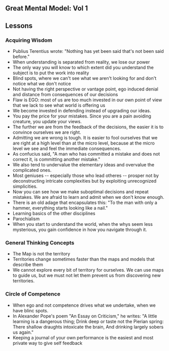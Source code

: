 ## Great Mental Model: Vol 1

## Lessons

### Acquiring Wisdom

- Publius Terentius wrote: "Nothing has yet been said that's not been said before."
- When understanding is separated from reality, we lose our power
- The only way you will know to which extent did you understand the subject is to put the work into reality
- Blind spots, where we can't see what we aren't looking for and don't notice what we don't notice
- Not having the right perspective or vantage point, ego induced denial and distance from consequences of our decisions
- Flaw is EGO: most of us are too much invested in our own point of view that we lack to see what world is offering us
- We become invested in defending instead of upgrading our ideas.
- You pay the price for your mistakes. Since you are a pain avoiding creature, you update your views.
- The further we are from the feedback of the decisions, the easier it is to convince ourselves we are right.
- Admitting we are wrong is tough. It is easier to fool ourselves that we are right at a high level than at the micro level, because at the micro level we see and feel the immediate consequences.
- As confucius said, "A man who has committed a mistake and does not correct it, is committing another mistake."
- We also tend to undervalue the elementary ideas and overvalue the complicated ones.
- Most geniuses -- especially those who lead otheres -- prosper not by deconstructing intricate complexities but by exploiting unrecognized simplicities.
- Now you can see how we make suboptimal decisions and repeat mistakes. We are afraid to learn and admit when we don't know enough.
- There is an old adage that encapsulates this: "To the man with only a hammer, everything starts looking like a nail."
- Learning basics of the other disciplines
- Parochialism
- When you start to understand the world, when the whys seem less mysterious, you gain confidence in how you navigate through it.

### General Thinking Concepts

- The Map is not the territory
- Territories change sometimes faster than the maps and models that describe them
- We cannot explore every bit of territory for ourselves. We can use maps to guide us, but we must not let them prevent us from discovering new territories.

### Circle of Competence

- When ego and not competence drives what we undertake, when we have blinc spots.
- In Alexander Pope's poem "An Essay on Criticism," he writes:
  "A little learning is a dangerous thing;
  Drink deep or taste not the Pierian spring:
  There shallow draughts intoxicate the brain,
  And drinking largely sobers us again."
- Keeping a journal of your own performance is the easiest and most private way to give self feedback
